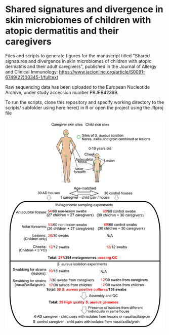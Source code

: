# Shared signatures and divergence in skin microbiomes of children with atopic dermatitis and their caregivers
Files and scripts to generate figures for the manuscript titled "Shared signatures and divergence in skin microbiomes of children with atopic dermatitis and their adult caregivers", published in the Journal of Allergy and Clinical Immunology: https://www.jacionline.org/article/S0091-6749(22)00345-1/fulltext

Raw sequencing data has been uploaded to the European Nucleotide Archive, under study accession number PRJEB42399.

To run the scripts, clone this repository and specify working directory to the scripts/ subfolder using here:here() in R or open the project using the .Rproj file

<img src='/plots/figS1a.png' width='2000'>
